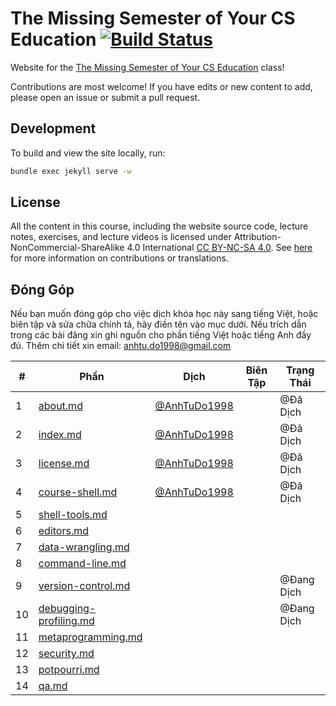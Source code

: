 # The Missing Semester of Your CS Education [![Build Status](https://github.com/missing-semester/missing-semester/workflows/CI/badge.svg)](https://github.com/missing-semester/missing-semester/actions?query=workflow%3ACI)


Website for the [The Missing Semester of Your CS Education](https://missing.csail.mit.edu/) class!

Contributions are most welcome! If you have edits or new content to add, please
open an issue or submit a pull request.

## Development

To build and view the site locally, run:

```bash
bundle exec jekyll serve -w
```

## License

All the content in this course, including the website source code, lecture notes, exercises, and lecture videos is licensed under Attribution-NonCommercial-ShareAlike 4.0 International [CC BY-NC-SA 4.0](https://creativecommons.org/licenses/by-nc-sa/4.0/). See [here](https://missing.csail.mit.edu/license) for more information on contributions or translations.

## Đóng Góp 

Nếu bạn muốn đóng góp cho việc dịch khóa học này sang tiếng Việt, hoặc biên tập và sửa chữa chính tả, hãy điền tên vào mục dưới.
Nếu trích dẫn trong các bài đăng xin ghi nguồn cho phần tiếng Việt hoặc tiếng Anh đầy đủ.
Thêm chi tiết xin email: anhtu.do1998@gmail.com

| # | Phần                      | Dịch                                           | Biên Tập | Trạng Thái |
|---|---------------------------|------------------------------------------------|----------|------------|
| 1 | [about.md](https://missing-semester-vn.github.io/about/) | [@AnhTuDo1998](https://github.com/AnhTuDo1998)|| @Đã Dịch      |
| 2 | [index.md](https://missing-semester-vn.github.io/)|[@AnhTuDo1998](https://github.com/AnhTuDo1998) || @Đã Dịch      |
| 3 | [license.md](https://missing-semester-vn.github.io/license/)| [@AnhTuDo1998](https://github.com/AnhTuDo1998) || @Đã Dịch      |
| 4 | [course-shell.md](https://missing-semester-vn.github.io/2020/course-shell/)|[@AnhTuDo1998](https://github.com/AnhTuDo1998)||@Đã Dịch|
| 5 | [shell-tools.md](https://missing-semester-vn.github.io/2020/shell-tools/)||||
| 6 | [editors.md](https://missing-semester-vn.github.io/2020/editors/)||||
| 7 | [data-wrangling.md](https://missing-semester-vn.github.io/2020/data-wrangling/)||||
| 8 | [command-line.md](https://missing-semester-vn.github.io/2020/command-line/)||||
| 9 | [version-control.md](https://missing-semester-vn.github.io/2020/version-control/)|||@Đang Dịch|
| 10| [debugging-profiling.md](https://missing-semester-vn.github.io/2020/debugging-profiling/)|||@Đang Dịch|
| 11| [metaprogramming.md](https://missing-semester-vn.github.io/2020/metaprogramming/)||||
| 12| [security.md](https://missing-semester-vn.github.io/2020/security/)||||
| 13| [potpourri.md](https://missing-semester-vn.github.io/2020/potpourri/)||||
| 14| [qa.md](https://missing-semester-vn.github.io/2020/qa/)||||

